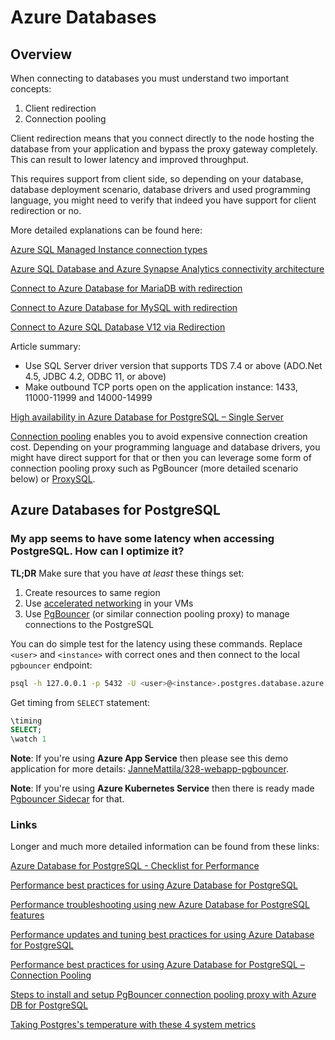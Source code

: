 # Azure Databases

## Overview

When connecting to databases you must understand two important concepts:

1. Client redirection
2. Connection pooling

Client redirection means that you connect directly to the node hosting the database
from your application and bypass the proxy gateway completely.
This can result to lower latency and improved throughput.

This requires support from client side, so depending on your
database, database deployment scenario, database drivers and used programming language, you might
need to verify that indeed you have support for client redirection or no.

More detailed explanations can be found here:

[Azure SQL Managed Instance connection types](https://docs.microsoft.com/en-us/azure/azure-sql/managed-instance/connection-types-overview)

[Azure SQL Database and Azure Synapse Analytics connectivity architecture](https://docs.microsoft.com/en-us/azure/azure-sql/database/connectivity-architecture)

[Connect to Azure Database for MariaDB with redirection](https://docs.microsoft.com/en-us/azure/mariadb/howto-redirection)

[Connect to Azure Database for MySQL with redirection](https://docs.microsoft.com/en-us/azure/mysql/howto-redirection)

[Connect to Azure SQL Database V12 via Redirection](https://techcommunity.microsoft.com/t5/datacat/connect-to-azure-sql-database-v12-via-redirection/ba-p/305362)

Article summary:
- Use SQL Server driver version that supports TDS 7.4 or above (ADO.Net 4.5, JDBC 4.2, ODBC 11, or above)
- Make outbound TCP ports open on the application instance: 1433, 11000-11999 and 14000-14999

[High availability in Azure Database for PostgreSQL – Single Server](https://docs.microsoft.com/en-us/azure/postgresql/concepts-high-availability)

[Connection pooling](https://stackoverflow.blog/2020/10/14/improve-database-performance-with-connection-pooling/) enables you
to avoid expensive connection creation cost. Depending on your programming language and database drivers,
you might have direct support for that or then you can leverage some form of connection pooling proxy such as PgBouncer (more detailed scenario below)
or [ProxySQL](https://techcommunity.microsoft.com/t5/azure-database-for-mysql/deploy-proxysql-as-a-service-on-kubernetes-using-azure-database/ba-p/1105959).

## Azure Databases for PostgreSQL

### My app seems to have some latency when accessing PostgreSQL. How can I optimize it?

**TL;DR** Make sure that you have _at least_ these things set:

1. Create resources to same region
2. Use [accelerated networking](https://docs.microsoft.com/en-us/azure/virtual-network/create-vm-accelerated-networking-cli) in your VMs
3. Use [PgBouncer](https://techcommunity.microsoft.com/t5/azure-database-for-postgresql/steps-to-install-and-setup-pgbouncer-connection-pooling-proxy/ba-p/730555) (or similar connection pooling proxy) to manage connections to the PostgreSQL

You can do simple test for the latency using these commands.
Replace `<user>` and `<instance>` with correct ones and
then connect to the local `pgbouncer` endpoint:

```bash
psql -h 127.0.0.1 -p 5432 -U <user>@<instance>.postgres.database.azure.com -d postgres
```

Get timing from `SELECT` statement:

```sql
\timing
SELECT;
\watch 1
```

**Note**: If you're using **Azure App Service** then please see this demo application for more details: [JanneMattila/328-webapp-pgbouncer](https://github.com/JanneMattila/328-webapp-pgbouncer).

**Note**: If you're using **Azure Kubernetes Service** then there is ready made [Pgbouncer Sidecar](https://hub.docker.com/_/microsoft-azure-oss-db-tools-pgbouncer-sidecar) for that.

### Links

Longer and much more detailed information can be found from these links:

[Azure Database for PostgreSQL - Checklist for Performance](https://techcommunity.microsoft.com/t5/azure-database-for-postgresql/azure-database-for-postgresql-checklist-for-performance/ba-p/1113378)

[Performance best practices for using Azure Database for PostgreSQL](https://azure.microsoft.com/en-us/blog/performance-best-practices-for-using-azure-database-for-postgresql/)

[Performance troubleshooting using new Azure Database for PostgreSQL features](https://azure.microsoft.com/en-us/blog/performance-troubleshooting-using-new-azure-database-for-postgresql-features/)

[Performance updates and tuning best practices for using Azure Database for PostgreSQL](https://azure.microsoft.com/en-us/blog/performance-updates-and-tuning-best-practices-for-using-azure-database-for-postgresql/)

[Performance best practices for using Azure Database for PostgreSQL – Connection Pooling](https://azure.microsoft.com/en-us/blog/performance-best-practices-for-using-azure-database-for-postgresql-connection-pooling/)

[Steps to install and setup PgBouncer connection pooling proxy with Azure DB for PostgreSQL](https://techcommunity.microsoft.com/t5/azure-database-for-postgresql/steps-to-install-and-setup-pgbouncer-connection-pooling-proxy/ba-p/730555)

[Taking Postgres's temperature with these 4 system metrics](https://techcommunity.microsoft.com/t5/azure-database-for-postgresql/taking-postgres-s-temperature-with-these-4-system-metrics/ba-p/1187969)
